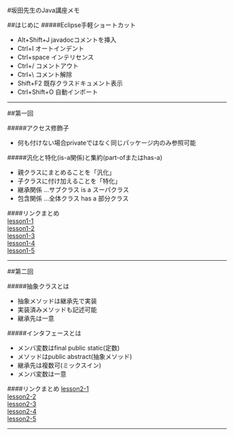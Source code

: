 #坂田先生のJava講座メモ

##はじめに
#####Eclipse手軽ショートカット
- Alt+Shift+J       javadocコメントを挿入
- Ctrl+I            オートインデント
- Ctrl+space        インテリセンス
- Ctrl+/            コメントアウト
- Ctrl+\            コメント解除
- Shift+F2          既存クラスドキュメント表示
- Ctrl+Shift+O      自動インポート

----------

##第一回

#####アクセス修飾子
- 何も付けない場合privateではなく同じパッケージ内のみ参照可能　　

#####汎化と特化(is-a関係)と集約(part-ofまたはhas-a)
- 親クラスにまとめることを「汎化」  
- 子クラスに付け加えることを「特化」  
- 継承関係 …サブクラス is a スーパクラス  
- 包含関係 …全体クラス has a 部分クラス  


####リンクまとめ  
[lesson1-1](https://paiza.io/projects/yX3APB_IXbOc45C9mtJfig "lesson1-1")  
[lesson1-2](https://paiza.io/projects/-doLOrTkXdLCKKKBlNsGHw "lesson1-2")  
[lesson1-3](https://paiza.io/projects/DSgTcP9tuTx4bG7NV3ie8A "lesson1-3")  
[lesson1-4](https://paiza.io/projects/_PTfIhIdvpW6dPVZi_3HwQ "lesson1-4")  
[lesson1-5](https://paiza.io/projects/LxmNBgRXXvSGsDX12IAPeQ "lesson1-5")  

----------

##第二回 

#####抽象クラスとは
- 抽象メソッドは継承先で実装  
- 実装済みメソッドも記述可能  
- 継承先は一意  

#####インタフェースとは
- メンバ変数はfinal public static(定数)  
- メソッドはpublic abstract(抽象メソッド)  
- 継承先は複数可(ミックスイン)  
- メンバ変数は一意  

####リンクまとめ
[lesson2-1](https://paiza.io/projects/yBpzfJ4eP4Y1J4-_cm3bLg "lesson2-1")  
[lesson2-2](https://paiza.io/projects/gpmDbL-o_0OLKP67rnzOwA "lesson2-2")  
[lesson2-3](https://paiza.io/projects/rr8Zi9Rm0M89FfnkQp-Oiw "lesson2-3")  
[lesson2-4](https://paiza.io/projects/VVOKlP4WURg7QqvN6YAU0Q "lesson2-4")  
[lesson2-5](http://paiza.io/projects/6x-q8-ZRK7vojQP8tdnMdA "lesson2-5")  

----------
